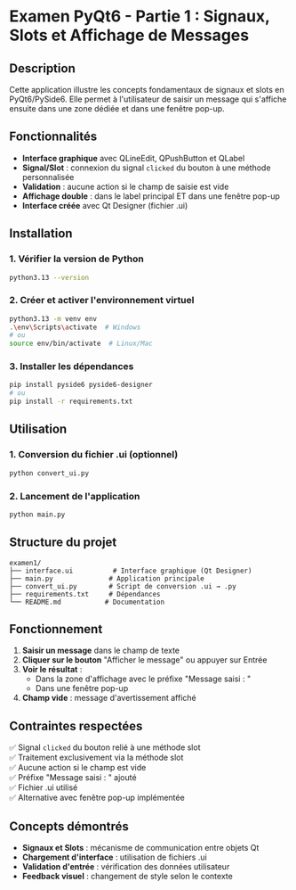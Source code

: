 # Examen PyQt6 - Partie 1 : Signaux, Slots et Affichage de Messages

## Description

Cette application illustre les concepts fondamentaux de signaux et slots en PyQt6/PySide6. Elle permet à l'utilisateur de saisir un message qui s'affiche ensuite dans une zone dédiée et dans une fenêtre pop-up.

## Fonctionnalités

- **Interface graphique** avec QLineEdit, QPushButton et QLabel
- **Signal/Slot** : connexion du signal `clicked` du bouton à une méthode personnalisée
- **Validation** : aucune action si le champ de saisie est vide
- **Affichage double** : dans le label principal ET dans une fenêtre pop-up
- **Interface créée** avec Qt Designer (fichier .ui)

## Installation

### 1. Vérifier la version de Python
```bash
python3.13 --version
```

### 2. Créer et activer l'environnement virtuel
```bash
python3.13 -m venv env
.\env\Scripts\activate  # Windows
# ou
source env/bin/activate  # Linux/Mac
```

### 3. Installer les dépendances
```bash
pip install pyside6 pyside6-designer
# ou
pip install -r requirements.txt
```

## Utilisation

### 1. Conversion du fichier .ui (optionnel)
```bash
python convert_ui.py
```

### 2. Lancement de l'application
```bash
python main.py
```

## Structure du projet

```
examen1/
├── interface.ui          # Interface graphique (Qt Designer)
├── main.py              # Application principale
├── convert_ui.py        # Script de conversion .ui → .py
├── requirements.txt     # Dépendances
└── README.md           # Documentation
```

## Fonctionnement

1. **Saisir un message** dans le champ de texte
2. **Cliquer sur le bouton** "Afficher le message" ou appuyer sur Entrée
3. **Voir le résultat** :
   - Dans la zone d'affichage avec le préfixe "Message saisi : "
   - Dans une fenêtre pop-up
4. **Champ vide** : message d'avertissement affiché

## Contraintes respectées

✅ Signal `clicked` du bouton relié à une méthode slot  
✅ Traitement exclusivement via la méthode slot  
✅ Aucune action si le champ est vide  
✅ Préfixe "Message saisi : " ajouté  
✅ Fichier .ui utilisé  
✅ Alternative avec fenêtre pop-up implémentée  

## Concepts démontrés

- **Signaux et Slots** : mécanisme de communication entre objets Qt
- **Chargement d'interface** : utilisation de fichiers .ui
- **Validation d'entrée** : vérification des données utilisateur
- **Feedback visuel** : changement de style selon le contexte 